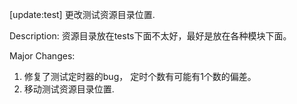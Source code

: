 [update:test] 更改测试资源目录位置.

Description:
资源目录放在tests下面不太好，最好是放在各种模块下面。

Major Changes:
1. 修复了测试定时器的bug， 定时个数有可能有1个数的偏差。
2. 移动测试资源目录位置.